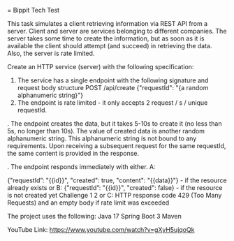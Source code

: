 = Bippit Tech Test

This task simulates a client retrieving information via REST API from a server.
Client and server are services belonging to different companies.
The server takes some time to create the information, but as soon as it is available the
client should attempt (and succeed) in retrieving the data. Also, the server is rate
limited.

Create an HTTP service (server) with the following specification:
1. The service has a single endpoint with the following signature and request body
   structure
   POST /api/create
   {"requestId": "{a random alphanumeric string}"}
2. The endpoint is rate limited - it only accepts 2 request / s / unique requestId.

. The endpoint creates the data, but it takes 5-10s to create it (no less than 5s, no
longer than 10s). The value of created data is another random alphanumeric string.
This alphanumeric string is not bound to any requirements.
Upon receiving a subsequent request for the same requestId, the same content is
provided in the response.

. The endpoint responds immediately with either.
A:

{"requestId”: "{{id}}", "created": true, "content": "{{data}}"} - if the resource already exists
or B:
{"requestId”: "{{id}}", "created": false} - if the resource is not created yet
Challenge 1
2
or C:
HTTP response code 429 (Too Many Requests) and an empty body if rate limit was
exceeded

The project uses the following:
Java 17
Spring Boot 3
Maven

YouTube Link:
https://www.youtube.com/watch?v=gXyH5ujqoQk
